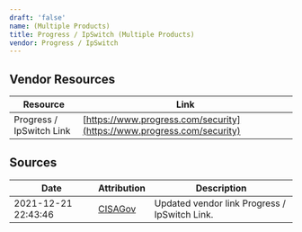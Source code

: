```yaml
---
draft: 'false'
name: (Multiple Products)
title: Progress / IpSwitch (Multiple Products)
vendor: Progress / IpSwitch
---
```


## Vendor Resources
| Resource | Link |
| --- | --- |
| Progress / IpSwitch Link | [https://www.progress.com/security](https://www.progress.com/security) |



## Sources
| Date | Attribution | Description |
| --- | --- | --- |
| 2021-12-21 22:43:46 | [CISAGov](https://raw.githubusercontent.com/cisagov/log4j-affected-db/develop/README.md) | Updated vendor link Progress / IpSwitch Link.  |
